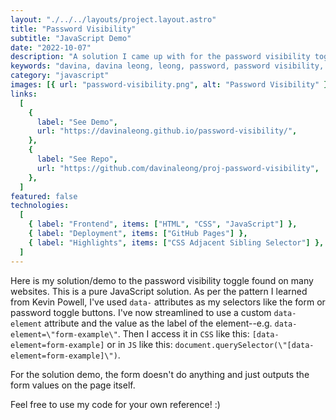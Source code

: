 ```yaml
---
layout: "./../../layouts/project.layout.astro"
title: "Password Visibility"
subtitle: "JavaScript Demo"
date: "2022-10-07"
description: "A solution I came up with for the password visibility toggle found on many modern websites."
keywords: "davina, davina leong, leong, password, password visibility, visibility, html, html5, css, css3, js, javascript"
category: "javascript"
images: [{ url: "password-visibility.png", alt: "Password Visibility" }]
links:
  [
    {
      label: "See Demo",
      url: "https://davinaleong.github.io/password-visibility/",
    },
    {
      label: "See Repo",
      url: "https://github.com/davinaleong/proj-password-visibility",
    },
  ]
featured: false
technologies:
  [
    { label: "Frontend", items: ["HTML", "CSS", "JavaScript"] },
    { label: "Deployment", items: ["GitHub Pages"] },
    { label: "Highlights", items: ["CSS Adjacent Sibling Selector"] },
  ]
---
```


Here is my solution/demo to the password visibility toggle found on many websites. This is a pure JavaScript solution. As per the pattern I learned from Kevin Powell, I've used `data-` attributes as my selectors like the form or password toggle buttons. I've now streamlined to use a custom `data-element` attribute and the value as the label of the element--e.g. `data-element=\"form-example\"`. Then I access it in `CSS` like this: `[data-element=form-example]` or in `JS` like this: `document.querySelector(\"[data-element=form-example]\")`.

For the solution demo, the form doesn't do anything and just outputs the form values on the page itself.

Feel free to use my code for your own reference! :)
